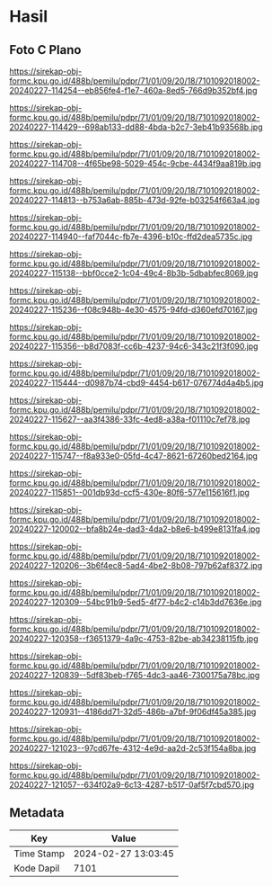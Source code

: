 # Hasil

## Foto C Plano

https://sirekap-obj-formc.kpu.go.id/488b/pemilu/pdpr/71/01/09/20/18/7101092018002-20240227-114254--eb856fe4-f1e7-460a-8ed5-766d9b352bf4.jpg

https://sirekap-obj-formc.kpu.go.id/488b/pemilu/pdpr/71/01/09/20/18/7101092018002-20240227-114429--698ab133-dd88-4bda-b2c7-3eb41b93568b.jpg

https://sirekap-obj-formc.kpu.go.id/488b/pemilu/pdpr/71/01/09/20/18/7101092018002-20240227-114708--4f65be98-5029-454c-9cbe-4434f9aa819b.jpg

https://sirekap-obj-formc.kpu.go.id/488b/pemilu/pdpr/71/01/09/20/18/7101092018002-20240227-114813--b753a6ab-885b-473d-92fe-b03254f663a4.jpg

https://sirekap-obj-formc.kpu.go.id/488b/pemilu/pdpr/71/01/09/20/18/7101092018002-20240227-114940--faf7044c-fb7e-4396-b10c-ffd2dea5735c.jpg

https://sirekap-obj-formc.kpu.go.id/488b/pemilu/pdpr/71/01/09/20/18/7101092018002-20240227-115138--bbf0cce2-1c04-49c4-8b3b-5dbabfec8069.jpg

https://sirekap-obj-formc.kpu.go.id/488b/pemilu/pdpr/71/01/09/20/18/7101092018002-20240227-115236--f08c948b-4e30-4575-94fd-d360efd70167.jpg

https://sirekap-obj-formc.kpu.go.id/488b/pemilu/pdpr/71/01/09/20/18/7101092018002-20240227-115356--b8d7083f-cc6b-4237-94c6-343c21f3f090.jpg

https://sirekap-obj-formc.kpu.go.id/488b/pemilu/pdpr/71/01/09/20/18/7101092018002-20240227-115444--d0987b74-cbd9-4454-b617-076774d4a4b5.jpg

https://sirekap-obj-formc.kpu.go.id/488b/pemilu/pdpr/71/01/09/20/18/7101092018002-20240227-115627--aa3f4386-33fc-4ed8-a38a-f01110c7ef78.jpg

https://sirekap-obj-formc.kpu.go.id/488b/pemilu/pdpr/71/01/09/20/18/7101092018002-20240227-115747--f8a933e0-05fd-4c47-8621-67260bed2164.jpg

https://sirekap-obj-formc.kpu.go.id/488b/pemilu/pdpr/71/01/09/20/18/7101092018002-20240227-115851--001db93d-ccf5-430e-80f6-577e115616f1.jpg

https://sirekap-obj-formc.kpu.go.id/488b/pemilu/pdpr/71/01/09/20/18/7101092018002-20240227-120002--bfa8b24e-dad3-4da2-b8e6-b499e8131fa4.jpg

https://sirekap-obj-formc.kpu.go.id/488b/pemilu/pdpr/71/01/09/20/18/7101092018002-20240227-120206--3b6f4ec8-5ad4-4be2-8b08-797b62af8372.jpg

https://sirekap-obj-formc.kpu.go.id/488b/pemilu/pdpr/71/01/09/20/18/7101092018002-20240227-120309--54bc91b9-5ed5-4f77-b4c2-c14b3dd7636e.jpg

https://sirekap-obj-formc.kpu.go.id/488b/pemilu/pdpr/71/01/09/20/18/7101092018002-20240227-120358--f3651379-4a9c-4753-82be-ab34238115fb.jpg

https://sirekap-obj-formc.kpu.go.id/488b/pemilu/pdpr/71/01/09/20/18/7101092018002-20240227-120839--5df83beb-f765-4dc3-aa46-7300175a78bc.jpg

https://sirekap-obj-formc.kpu.go.id/488b/pemilu/pdpr/71/01/09/20/18/7101092018002-20240227-120931--4186dd71-32d5-486b-a7bf-9f06df45a385.jpg

https://sirekap-obj-formc.kpu.go.id/488b/pemilu/pdpr/71/01/09/20/18/7101092018002-20240227-121023--97cd67fe-4312-4e9d-aa2d-2c53f154a8ba.jpg

https://sirekap-obj-formc.kpu.go.id/488b/pemilu/pdpr/71/01/09/20/18/7101092018002-20240227-121057--634f02a9-6c13-4287-b517-0af5f7cbd570.jpg


## Metadata

| Key        | Value               |
| ---------- | ------------------- |
| Time Stamp | 2024-02-27 13:03:45 |
| Kode Dapil | 7101                |



